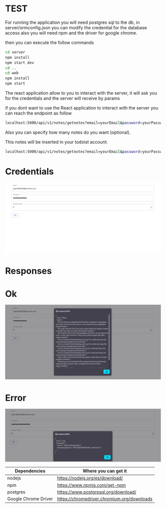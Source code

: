 # TEST

For running the application you will need postgres sql to the db, in server/ormconfig.json you can modify the credential for the database access
also you will need npm and the driver for google chrome.

then you can execute the follow commands
```bash
cd server 
npm install
npm start dev
cd ..
cd web
npm install 
npm start
```

The react application allow to you to interact with the server, it will ask you for the credentials and the server will receive by params

if you dont want to use the React application to interact with the server you can reach the endpoint as follow

```bash
localhost:5000/api/v1/notes/getnotes?email=yourEmail&password=yourPassword
```
 
Also you can specify how many notes do you want (optional).

This notes will be inserted in your todoist account.
  
```bash
localhost:5000/api/v1/notes/getnotes?email=yourEmail&password=yourPassword&numberNotes=5
```

# Credentials
![GUI application](./docs/assets/ArchLinux_2021-06-06_12-31-22.png)


# Responses
# Ok
![GUI application](./docs/assets/ArchLinux_2021-06-06_12-30-52.png)
# Error
![GUI application](./docs/assets/ArchLinux_2021-06-06_12-35-46.png)

| Dependencies         | Where you can get it                        |
| -------------------- | ------------------------------------------- |
| nodejs               | https://nodejs.org/es/download/             |
| npm                  | https://www.npmjs.com/get-npm               |  
| postgres             | https://www.postgresql.org/download/        |
| Google Chrome Driver | https://chromedriver.chromium.org/downloads |
  
